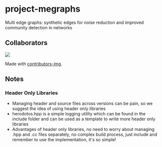 # project-megraphs
Multi edge graphs: synthetic edges for noise reduction and improved community detection in networks

## Collaborators
<a href="https://github.com/appmonster007/project-megraphs/graphs/contributors">
  <img src="https://contrib.rocks/image?repo=appmonster007/project-megraphs" />
</a>

Made with [contributors-img](https://contrib.rocks).

## Notes

### Header Only Libraries
- Managing header and source files across versions can be pain, so we suggest the idea of using header only libraries
- herodotos.hpp is a simple logging utility which can be found in the include folder and can be used as a template to write more header only libraries
- Advantages of header only libraries, no need to worry about managing .hpp and .cc files separately, no complex build process, just include and remember to use the implementation, it's so simple!
